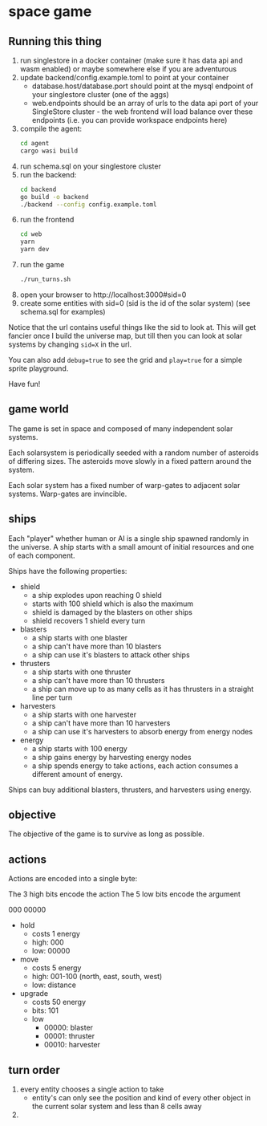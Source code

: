 # space game

## Running this thing

1. run singlestore in a docker container (make sure it has data api and wasm enabled) or maybe somewhere else if you are adventurous
2. update backend/config.example.toml to point at your container
   * database.host/database.port should point at the mysql endpoint of your singlestore cluster (one of the aggs)
   * web.endpoints should be an array of urls to the data api port of your SingleStore cluster - the web frontend will load balance over these endpoints (i.e. you can provide workspace endpoints here)
3. compile the agent:
   ```bash
   cd agent
   cargo wasi build
   ```
4. run schema.sql on your singlestore cluster
5. run the backend:
   ```bash
   cd backend
   go build -o backend
   ./backend --config config.example.toml
   ```
6. run the frontend
   ```bash
   cd web
   yarn
   yarn dev
   ```
7. run the game
   ```bash
   ./run_turns.sh
   ```
8. open your browser to http://localhost:3000#sid=0
9. create some entities with sid=0 (sid is the id of the solar system) (see schema.sql for examples)

Notice that the url contains useful things like the sid to look at. This will get fancier once I build the universe map, but till then you can look at solar systems by changing `sid=X` in the url.

You can also add `debug=true` to see the grid and `play=true` for a simple sprite playground.

Have fun!

## game world

The game is set in space and composed of many independent solar systems.

Each solarsystem is periodically seeded with a random number of asteroids of differing sizes. The asteroids move slowly in a fixed pattern around the system.

Each solar system has a fixed number of warp-gates to adjacent solar systems. Warp-gates are invincible.

## ships

Each "player" whether human or AI is a single ship spawned randomly in the universe. A ship starts with a small amount of initial resources and one of each component.

Ships have the following properties:

* shield
  * a ship explodes upon reaching 0 shield
  * starts with 100 shield which is also the maximum
  * shield is damaged by the blasters on other ships
  * shield recovers 1 shield every turn
* blasters
  * a ship starts with one blaster
  * a ship can't have more than 10 blasters
  * a ship can use it's blasters to attack other ships
* thrusters
  * a ship starts with one thruster
  * a ship can't have more than 10 thrusters
  * a ship can move up to as many cells as it has thrusters in a straight line per turn
* harvesters
  * a ship starts with one harvester
  * a ship can't have more than 10 harvesters
  * a ship can use it's harvesters to absorb energy from energy nodes
* energy
  * a ship starts with 100 energy
  * a ship gains energy by harvesting energy nodes
  * a ship spends energy to take actions, each action consumes a different amount of energy.

Ships can buy additional blasters, thrusters, and harvesters using energy.

## objective

The objective of the game is to survive as long as possible.

## actions

Actions are encoded into a single byte:

The 3 high bits encode the action
The 5 low bits encode the argument

000 00000

* hold
  * costs 1 energy
  * high: 000
  * low: 00000
* move
  * costs 5 energy
  * high: 001-100 (north, east, south, west)
  * low: distance
* upgrade
  * costs 50 energy
  * bits: 101
  * low
    * 00000: blaster
    * 00001: thruster
    * 00010: harvester

## turn order

1. every entity chooses a single action to take
   * entity's can only see the position and kind of every other object in the current solar system and less than 8 cells away
2. 